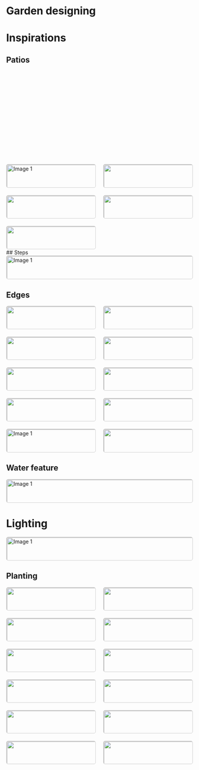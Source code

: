 # Garden designing



# Inspirations
## Patios
<svg fill="none" viewBox="0 0 600 300" width="600" height="300" xmlns="http://www.w3.org/2000/svg">
<div class="gallery">
    <style>
    .gallery {
        display: grid;
        grid-template-columns: repeat(auto-fit, minmax(200px, 1fr));
        gap: 20px;
    }
    .gallery-item {
    border: 1px solid #ccc;
    border-radius: 5px;
    overflow: hidden;
    }
    .gallery-item img {
    width: 100%;
    height: auto;
    display: block;
    border: 1px solid #ccc;
    }
    .gallery-caption {
    padding: 10px;
    text-align: center;
    font-size:15px;
    }
    </style>
    <!-- First row -->
    <div class="gallery-item">
        <img src="https://scontent.fslc3-1.fna.fbcdn.net/v/t39.30808-6/441216242_373519295706243_4261411357134905440_n.jpg?_nc_cat=104&ccb=1-7&_nc_sid=5f2048&_nc_ohc=-dk9zBNvhVcQ7kNvgFW9Bw6&_nc_ht=scontent.fslc3-1.fna&oh=00_AYAevYSesKqFzFYB7VGqw_21HwDWzKAFhZSBtSgGt1SMlg&oe=664CB206" alt="Image 1">
        <div class="gallery-caption">Style 1</div>
    </div>
    <div class="gallery-item">
        <img src="https://scontent.fslc3-2.fna.fbcdn.net/v/t39.30808-6/440425815_374624165595756_1905373012423718742_n.jpg?_nc_cat=111&ccb=1-7&_nc_sid=5f2048&_nc_ohc=1yTWrcTDzBcQ7kNvgHtW-kR&_nc_ht=scontent.fslc3-2.fna&oh=00_AYC4MERnAkXL_TBJUTF3-n6rhFiD29QLVXCXkeinsfe3Sw&oe=664CD26F">
        <div class="gallery-caption">Style 1</div>
    </div>
    <div class="gallery-item">
        <img src="https://scontent.fslc3-1.fna.fbcdn.net/v/t39.30808-6/441223406_374654488926057_222648471742677777_n.jpg?_nc_cat=109&ccb=1-7&_nc_sid=5f2048&_nc_ohc=-0xjWNeqWIsQ7kNvgGHrHgs&_nc_ht=scontent.fslc3-1.fna&oh=00_AYC0FsYmTRU6283VfGREQE0Z894EaiINo5Slssn6VMlTmQ&oe=664CC31C">
        <div class="gallery-caption">Style 1</div>
    </div>
    <div class="gallery-item">
        <img src="https://scontent.fslc3-2.fna.fbcdn.net/v/t39.30808-6/440273371_375921708799335_4760030747722713727_n.jpg?_nc_cat=105&ccb=1-7&_nc_sid=5f2048&_nc_ohc=ezlpIfMhjGMQ7kNvgHVrnw3&_nc_ht=scontent.fslc3-2.fna&oh=00_AYDKS67K6vELM2ldhhgzLpDIUkNbTEIakDOMD-GArCu4aA&oe=664CA392">
        <div class="gallery-caption">Style 1</div>
    </div>
    <div class="gallery-item">
        <img src="https://scontent.fslc3-2.fna.fbcdn.net/v/t39.30808-6/441035786_379451591779680_6873284042206897390_n.jpg?_nc_cat=107&ccb=1-7&_nc_sid=5f2048&_nc_ohc=yJHeuMvmDNsQ7kNvgF3dyzC&_nc_ht=scontent.fslc3-2.fna&oh=00_AYBNQuyZe2TXsZmnSEqWs6G0P99yktmYz4oIN2VHwgKD4w&oe=664C9A36">
        <div class="gallery-caption">Style 1</div>
    </div>
    <!-- Add more images here -->
</div>
</svg>
## Steps
<div class="gallery">
    <!-- First row -->
    <div class="gallery-item">
        <img src="https://scontent.fslc3-2.fna.fbcdn.net/v/t39.30808-6/440405092_373286162396223_833693472125430188_n.jpg?_nc_cat=110&ccb=1-7&_nc_sid=5f2048&_nc_ohc=w8jdyH9U5CkQ7kNvgE7gHwH&_nc_ht=scontent.fslc3-2.fna&oh=00_AYBbbfates1EnMtigbHvOi5vN_HuEgLYckbj79D8CTlFMg&oe=664CBC06" alt="Image 1">
        <div class="gallery-caption">Style 1</div>
    </div>
    <!-- Add more images here -->
</div>

## Edges
<div class="gallery">
    <!-- First row -->
    <div class="gallery-item">
        <img src="https://scontent.fslc3-2.fna.fbcdn.net/v/t39.30808-6/440161682_374001772324662_2185163485068409178_n.jpg?_nc_cat=106&ccb=1-7&_nc_sid=5f2048&_nc_ohc=2B3tQE1RP-gQ7kNvgFJhGHd&_nc_ht=scontent.fslc3-2.fna&oh=00_AYDLJUeOeapVzBTlen4fpM7K0lL3amTZ79mFKGuZvQo6zA&oe=664CD14E">
        <div class="gallery-caption">Style 1</div>
    </div>
    <div class="gallery-item">
        <img src="https://scontent.fslc3-1.fna.fbcdn.net/v/t39.30808-6/440313273_373286645729508_1112059522501267677_n.jpg?_nc_cat=101&ccb=1-7&_nc_sid=5f2048&_nc_ohc=7vIgRb7wbukQ7kNvgH4kmaN&_nc_ht=scontent.fslc3-1.fna&oh=00_AYBjG_gA0vKc_U2o9KTNmkJ9M_RhCJUpHRgGhB3JDIpp3g&oe=664CB05A
">
        <div class="gallery-caption">Style 1</div>
    </div>
    <div class="gallery-item">
        <img src="https://scontent.fslc3-1.fna.fbcdn.net/v/t39.30808-6/440352111_375780958813410_1381258818489267031_n.jpg?_nc_cat=103&ccb=1-7&_nc_sid=5f2048&_nc_ohc=Mvmlqk-2B-AQ7kNvgEYpxyl&_nc_ht=scontent.fslc3-1.fna&oh=00_AYDWb7cSGmA2V-fD17Fg8_gyZz4hYu8FZk7Rz_ZMYn2A_w&oe=664CB9CF">
        <div class="gallery-caption">Style 1</div>
    </div>
    <div class="gallery-item">
        <img src="https://scontent.fslc3-2.fna.fbcdn.net/v/t39.30808-6/440361597_377291295329043_602488932753620179_n.jpg?_nc_cat=105&ccb=1-7&_nc_sid=5f2048&_nc_ohc=kKJkgLnJzewQ7kNvgFeCNE3&_nc_ht=scontent.fslc3-2.fna&oh=00_AYCJsEeVd3lcyjvoKgb36KCvAGeQk8A9kD7C17QJ1WSM9w&oe=664CC1C2">
        <div class="gallery-caption">Style 1</div>
    </div>
    <div class="gallery-item">
        <img src="https://scontent.fslc3-1.fna.fbcdn.net/v/t39.30808-6/440341738_377745695283603_8138800944687274424_n.jpg?_nc_cat=100&ccb=1-7&_nc_sid=5f2048&_nc_ohc=T95Ql6ZkxN4Q7kNvgEvDSJj&_nc_ht=scontent.fslc3-1.fna&oh=00_AYDQ0X-V6M8Xsj9Jz_Zma8hnPZOJq9knLM2jYP56ZmrOUQ&oe=664CCC71">
        <div class="gallery-caption">Style 1</div>
    </div>
    <div class="gallery-item">
        <img src="https://scontent.fslc3-2.fna.fbcdn.net/v/t39.30808-6/440327471_378502488541257_7925431659350959536_n.jpg?_nc_cat=111&ccb=1-7&_nc_sid=5f2048&_nc_ohc=6K-qiv2hfgUQ7kNvgGUm9Ji&_nc_ht=scontent.fslc3-2.fna&oh=00_AYBhX_Xo47U39NYA-CUez_s6H__fZF94osoFNmzhwaItsA&oe=664CC192">
        <div class="gallery-caption">Style 1</div>
    </div>
    <div class="gallery-item">
        <img src="https://scontent.fslc3-2.fna.fbcdn.net/v/t39.30808-6/441269975_378514915206681_6815420315309618767_n.jpg?_nc_cat=111&ccb=1-7&_nc_sid=5f2048&_nc_ohc=Blz_16m8G9AQ7kNvgGz45JB&_nc_ht=scontent.fslc3-2.fna&oh=00_AYDgZgOq7MVCEOI5FLXUfRApRua04Mq1iIeRcDLdxSKG0Q&oe=664CA0A9">
        <div class="gallery-caption">Style 1</div>
    </div>
    <div class="gallery-item">
        <img src="https://scontent.fslc3-2.fna.fbcdn.net/v/t39.30808-6/441266060_380541485004024_5225336472227106087_n.jpg?_nc_cat=108&ccb=1-7&_nc_sid=5f2048&_nc_ohc=OlugGIY7XOoQ7kNvgGN6gva&_nc_ht=scontent.fslc3-2.fna&oh=00_AYA37VpQrKMu57jk9NrBIVY1lB2KKWRmO_xMtkq5Yimxqg&oe=664CC810">
        <div class="gallery-caption">Style 1</div>
    </div>    
    <div class="gallery-item">
        <img src="https://scontent.fslc3-2.fna.fbcdn.net/v/t39.30808-6/441337058_382866971438142_7558562463854849244_n.jpg?_nc_cat=105&ccb=1-7&_nc_sid=5f2048&_nc_ohc=o3MiuHaiC7gQ7kNvgEHqDOB&_nc_ht=scontent.fslc3-2.fna&oh=00_AYCAa2U-sSXwBQQuVuYmdb0-hST8JLhTe0nCm1Z8z-01-A&oe=664CC18D" alt="Image 1">
        <div class="gallery-caption">Style 1</div>
    </div>
    <div class="gallery-item">
        <img src="https://scontent.fslc3-2.fna.fbcdn.net/v/t39.30808-6/439690178_369448942779945_4094260891630866694_n.jpg?_nc_cat=106&ccb=1-7&_nc_sid=5f2048&_nc_ohc=R-QzM3DQuc0Q7kNvgEiRumQ&_nc_ht=scontent.fslc3-2.fna&oh=00_AYBM_Dy73Iy6GYTHXl_AjptMhNlWshJaAExzjjnAbDfRRw&oe=664CC104">
        <div class="gallery-caption">Style 1</div>
    </div>
<!-- Add more images here -->
</div>

## Water feature
<div class="gallery">
    <!-- First row -->
    <div class="gallery-item">
        <img src="https://scontent.fslc3-2.fna.fbcdn.net/v/t39.30808-6/436268009_381537704904402_4983182481603528459_n.jpg?_nc_cat=108&ccb=1-7&_nc_sid=5f2048&_nc_ohc=Szbu_7hy6G0Q7kNvgHYT6XS&_nc_ht=scontent.fslc3-2.fna&oh=00_AYCdNpFLk10cnILoYPidcLbkYsaHGten2UHQNOHstBDo3Q&oe=664CDBFE
" alt="Image 1">
        <div class="gallery-caption">Style 1</div>
    </div>
    <!-- Add more images here -->
</div>

# Lighting
<div class="gallery">
    <!-- First row -->
    <div class="gallery-item">
        <img src="https://scontent.fslc3-1.fna.fbcdn.net/v/t39.30808-6/426437967_382861294772043_5193338386366182737_n.jpg?_nc_cat=101&ccb=1-7&_nc_sid=5f2048&_nc_ohc=1waNXhnoJqwQ7kNvgH_2VSh&_nc_ht=scontent.fslc3-1.fna&oh=00_AYCwgB42NlGuLLjadPY72NMOhMhFy5uzd6D8FOe8I_fxjA&oe=664CA9CC" alt="Image 1">
        <div class="gallery-caption">Style 1</div>
    </div>
    <!-- Add more images here -->
</div>

## Planting
<div class="gallery">
    <!-- First row -->
    <div class="gallery-item">
        <img src="https://scontent.fslc3-2.fna.fbcdn.net/v/t39.30808-6/441267875_383567124701460_1663571073935419656_n.jpg?_nc_cat=106&ccb=1-7&_nc_sid=5f2048&_nc_ohc=wy5rpwC6VYgQ7kNvgG5ziaG&_nc_ht=scontent.fslc3-2.fna&oh=00_AYAHBGhTVdgYZRnhcdSneOplaauv8B14bTK4jj1Wu20HLA&oe=664CC2EC">
        <div class="gallery-caption">Style 1</div>
    </div>
    <div class="gallery-item">
        <img src="https://scontent.fslc3-2.fna.fbcdn.net/v/t39.30808-6/440368268_378018165256356_3252763178725180376_n.jpg?_nc_cat=110&ccb=1-7&_nc_sid=5f2048&_nc_ohc=0g2vZMmmItEQ7kNvgF3l4dT&_nc_ht=scontent.fslc3-2.fna&oh=00_AYAZAN9H3-pbOxNnJpg5Nc2S40ulCYa4e6n7oozhGHwAZg&oe=664CA123">
        <div class="gallery-caption">Style 1</div>
    </div>
    <div class="gallery-item">
        <img src="https://scontent.fslc3-1.fna.fbcdn.net/v/t39.30808-6/440263806_371821172542722_4431038554414011956_n.jpg?_nc_cat=102&ccb=1-7&_nc_sid=5f2048&_nc_ohc=xjQv6DgXXHwQ7kNvgFPW4WF&_nc_ht=scontent.fslc3-1.fna&oh=00_AYDsSwAjBXP3PtGNniVJtdNzlWSuU_1OGq3ipTm7ydtxWQ&oe=664CBB71">
        <div class="gallery-caption">Style 1</div>
    </div>
    <div class="gallery-item">
        <img src="https://scontent.fslc3-2.fna.fbcdn.net/v/t39.30808-6/440238901_369755586082614_4507748792742734093_n.jpg?_nc_cat=111&ccb=1-7&_nc_sid=5f2048&_nc_ohc=wIUxruF6qagQ7kNvgFJbulE&_nc_ht=scontent.fslc3-2.fna&oh=00_AYCI_0nZZkLLffa11so4ThnO4WOmhHxgSyqKkOUdhB4ljA&oe=664CCDC0">
        <div class="gallery-caption">Style 1</div>
    </div>
    <div class="gallery-item">
        <img src="https://scontent.fslc3-2.fna.fbcdn.net/v/t39.30808-6/440119723_369494349442071_1616964114191405175_n.jpg?_nc_cat=110&ccb=1-7&_nc_sid=5f2048&_nc_ohc=WsQeAx1v-GwQ7kNvgGR52dN&_nc_ht=scontent.fslc3-2.fna&oh=00_AYDb9WAH1H0fO3ZMFEVMPD6x7lyRLGcxYlPc-BB04Sb7-A&oe=664CB670">
        <div class="gallery-caption">Style 1</div>
    </div>
    <div class="gallery-item">
        <img src="https://scontent.fslc3-1.fna.fbcdn.net/v/t39.30808-6/439733679_368427372882102_8520034086975420080_n.jpg?_nc_cat=103&ccb=1-7&_nc_sid=5f2048&_nc_ohc=m4n8b0_KGbQQ7kNvgGeWblA&_nc_ht=scontent.fslc3-1.fna&oh=00_AYB-0oZXD5xfmHmWgpkLHpS9kl5akbwz0XdO6cWKMiSkCw&oe=664CD184">
        <div class="gallery-caption">Style 1</div>
    </div>
    <div class="gallery-item">
        <img src="https://scontent.fslc3-2.fna.fbcdn.net/v/t39.30808-6/439672810_366410496417123_5691985391791153766_n.jpg?_nc_cat=111&ccb=1-7&_nc_sid=5f2048&_nc_ohc=BIHV2qhEAQkQ7kNvgEzI1F2&_nc_oc=AdiUIriDtTp4QLMjcB2AvNPAKZrjJTKGtCamHD6udAbJPgKDQhrVmC5Cik_JygxpOCYuzsPxBuSQsKa1RWD_woEe&_nc_ht=scontent.fslc3-2.fna&oh=00_AYCMpOeu2RCDZf_JY7LDbunae7XqDZUkKz0KkJp4q0wvgA&oe=664CCF15">
        <div class="gallery-caption">Style 1</div>
    </div>
    <div class="gallery-item">
        <img src="https://scontent.fslc3-1.fna.fbcdn.net/v/t39.30808-6/436447063_364800489911457_7775270633989062674_n.jpg?_nc_cat=102&ccb=1-7&_nc_sid=5f2048&_nc_ohc=o3G-IXtM1_kQ7kNvgF1WTEl&_nc_ht=scontent.fslc3-1.fna&oh=00_AYD_7iLopLJglkDEkqxBLx6HHLxKsfPDhHgYJE-9_ot43Q&oe=664CD923">
        <div class="gallery-caption">Style 1</div>
    </div>
    <div class="gallery-item">
        <img src="https://scontent.fslc3-1.fna.fbcdn.net/v/t39.30808-6/433335043_350918777966295_2546528043592860561_n.jpg?_nc_cat=109&ccb=1-7&_nc_sid=5f2048&_nc_ohc=fo-uzEQo2OgQ7kNvgFRf6dj&_nc_ht=scontent.fslc3-1.fna&oh=00_AYCn9BNVo_QGwtm1ilJQdB5aF1nGLcHFuifQegIvgnRmbg&oe=664CAC59">
        <div class="gallery-caption">Style 1</div>
    </div>
    <div class="gallery-item">
        <img src="https://scontent.fslc3-2.fna.fbcdn.net/v/t39.30808-6/380342464_234509706273870_1556607566444104046_n.jpg?stp=cp6_dst-jpg&_nc_cat=111&ccb=1-7&_nc_sid=5f2048&_nc_ohc=VBxBa7P7Us8Q7kNvgEPVQX4&_nc_ht=scontent.fslc3-2.fna&oh=00_AYCRciTURlz00mGl6AA2oHkSTqTwqqMss8qrqjH690AcjQ&oe=664CE09E">
        <div class="gallery-caption">Style 1</div>
    </div>
    <div class="gallery-item">
        <img src="https://scontent.fslc3-2.fna.fbcdn.net/v/t39.30808-6/378114775_228537420204432_2680572296701431990_n.jpg?_nc_cat=111&ccb=1-7&_nc_sid=5f2048&_nc_ohc=f4KcsvuvXdAQ7kNvgHSdVlE&_nc_ht=scontent.fslc3-2.fna&oh=00_AYBzrIwvjiHb_dAIntNykEfbD_hPv2fqvnlVrCp5znowsg&oe=664CD34D">
        <div class="gallery-caption">Style 1</div>
    </div>
    <div class="gallery-item">
        <img src="https://scontent.fslc3-1.fna.fbcdn.net/v/t39.30808-6/377839638_227709553620552_1635841179769863168_n.jpg?_nc_cat=100&ccb=1-7&_nc_sid=5f2048&_nc_ohc=ED5vfTOB07gQ7kNvgH7QGt3&_nc_ht=scontent.fslc3-1.fna&oh=00_AYCfan3VrI9JxR7K0wAcvTj0g8xEXQxW1N2bE_K_UrUFZw&oe=664CE06D">
        <div class="gallery-caption">Style 1</div>
    </div>
<!-- Add more images here -->
</div>




